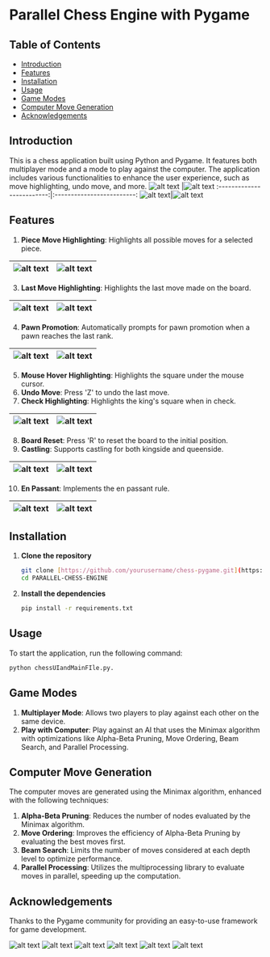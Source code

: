 # Parallel Chess Engine with Pygame

## Table of Contents
- [Introduction](#introduction)
- [Features](#features)
- [Installation](#installation)
- [Usage](#usage)
- [Game Modes](#game-modes)
- [Computer Move Generation](#computer-move-generation)
- [Acknowledgements](#acknowledgements)

## Introduction
This is a chess application built using Python and Pygame. It features both multiplayer mode and a mode to play against the computer. The application includes various functionalities to enhance the user experience, such as move highlighting, undo move, and more.
![alt text](https://github.com/ayushg212/PARALLEL-CHESS-ENGINE/blob/main/Screenshots/image.png) |![alt text](https://github.com/ayushg212/PARALLEL-CHESS-ENGINE/blob/main/Screenshots/image-1.png)
:-------------------------:|:-------------------------:
![alt text](https://github.com/ayushg212/PARALLEL-CHESS-ENGINE/blob/main/Screenshots/image-2.png)|![alt text](https://github.com/ayushg212/PARALLEL-CHESS-ENGINE/blob/main/Screenshots/image-10.png)

## Features
1. **Piece Move Highlighting**: Highlights all possible moves for a selected piece.

![alt text](https://github.com/ayushg212/PARALLEL-CHESS-ENGINE/blob/main/Screenshots/image-3.png) |  ![alt text](https://github.com/ayushg212/PARALLEL-CHESS-ENGINE/blob/main/Screenshots/image-12.png)
:-------------------------:|:-------------------------:
3. **Last Move Highlighting**: Highlights the last move made on the board.

![alt text](https://github.com/ayushg212/PARALLEL-CHESS-ENGINE/blob/main/Screenshots/image-13.png) |  ![alt text](https://github.com/ayushg212/PARALLEL-CHESS-ENGINE/blob/main/Screenshots/image-14.png)
:-------------------------:|:-------------------------:
4. **Pawn Promotion**: Automatically prompts for pawn promotion when a pawn reaches the last rank.

![alt text](https://github.com/ayushg212/PARALLEL-CHESS-ENGINE/blob/main/Screenshots/image-5.png)|  ![alt text](https://github.com/ayushg212/PARALLEL-CHESS-ENGINE/blob/main/Screenshots/image-6.png)
:-------------------------:|:-------------------------:
5. **Mouse Hover Highlighting**: Highlights the square under the mouse cursor.
6. **Undo Move**: Press 'Z' to undo the last move.
7. **Check Highlighting**: Highlights the king's square when in check.

![alt text](https://github.com/ayushg212/PARALLEL-CHESS-ENGINE/blob/main/Screenshots/image-4.png)|  ![alt text](https://github.com/ayushg212/PARALLEL-CHESS-ENGINE/blob/main/Screenshots/image-15.png)
:-------------------------:|:-------------------------:
8. **Board Reset**: Press 'R' to reset the board to the initial position.
9. **Castling**: Supports castling for both kingside and queenside.

![alt text](https://github.com/ayushg212/PARALLEL-CHESS-ENGINE/blob/main/Screenshots/image-7.png)|  ![alt text](https://github.com/ayushg212/PARALLEL-CHESS-ENGINE/blob/main/Screenshots/image-8.png)
:-------------------------:|:-------------------------:
10. **En Passant**: Implements the en passant rule.

![alt text](https://github.com/ayushg212/PARALLEL-CHESS-ENGINE/blob/main/Screenshots/image-9.png)|  ![alt text](https://github.com/ayushg212/PARALLEL-CHESS-ENGINE/blob/main/Screenshots/image-16.png)
:-------------------------:|:-------------------------:

## Installation
1. **Clone the repository**
    ```sh
    git clone [https://github.com/yourusername/chess-pygame.git](https://github.com/ayushg212/PARALLEL-CHESS-ENGINE.git)
    cd PARALLEL-CHESS-ENGINE
    ```
2. **Install the dependencies**
    ```sh
    pip install -r requirements.txt
    ```

## Usage
To start the application, run the following command:
```sh
python chessUIandMainFIle.py.
```
## Game Modes
1. **Multiplayer Mode**: Allows two players to play against each other on the same device.
2. **Play with Computer**: Play against an AI that uses the Minimax algorithm with optimizations like Alpha-Beta Pruning, Move Ordering, Beam Search, and Parallel Processing.

## Computer Move Generation
The computer moves are generated using the Minimax algorithm, enhanced with the following techniques:

1. **Alpha-Beta Pruning**: Reduces the number of nodes evaluated by the Minimax algorithm.
2. **Move Ordering**: Improves the efficiency of Alpha-Beta Pruning by evaluating the best moves first.
3. **Beam Search**: Limits the number of moves considered at each depth level to optimize performance.
4. **Parallel Processing**: Utilizes the multiprocessing library to evaluate moves in parallel, speeding up the computation.
   
## Acknowledgements
Thanks to the Pygame community for providing an easy-to-use framework for game development.




![alt text](https://github.com/ayushg212/PARALLEL-CHESS-ENGINE/blob/main/Screenshots/image-4.png)
![alt text](https://github.com/ayushg212/PARALLEL-CHESS-ENGINE/blob/main/Screenshots/image-5.png)
![alt text](https://github.com/ayushg212/PARALLEL-CHESS-ENGINE/blob/main/Screenshots/image-6.png)
![alt text](https://github.com/ayushg212/PARALLEL-CHESS-ENGINE/blob/main/Screenshots/image-7.png)
![alt text](https://github.com/ayushg212/PARALLEL-CHESS-ENGINE/blob/main/Screenshots/image-8.png)
![alt text](https://github.com/ayushg212/PARALLEL-CHESS-ENGINE/blob/main/Screenshots/image-9.png)




